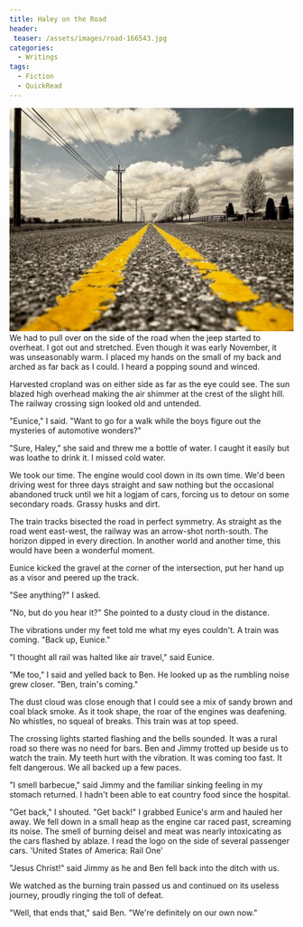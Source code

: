 ```yaml
---
title: Haley on the Road
header:
 teaser: /assets/images/road-166543.jpg
categories:
  - Writings
tags:
  - Fiction
  - QuickRead
---
```

<img src="/assets/images/road-166543.jpg">We had to pull over on the side of the road when the jeep started to overheat. I got out and stretched. Even though it was early November, it was unseasonably warm. I placed my hands on the small of my back and arched as far back as I could. I heard a popping sound and winced.

Harvested cropland was on either side as far as the eye could see. The sun blazed high overhead making the air shimmer at the crest of the slight hill. The railway crossing sign looked old and untended.

"Eunice," I said. "Want to go for a walk while the boys figure out the mysteries of automotive wonders?"

"Sure, Haley," she said and threw me a bottle of water. I caught it easily but was loathe to drink it. I missed cold water.

We took our time. The engine would cool down in its own time. We'd been driving west for three days straight and saw nothing but the occasional abandoned truck until we hit a logjam of cars, forcing us to detour on some secondary roads. Grassy husks and dirt.

The train tracks bisected the road in perfect symmetry. As straight as the road went east-west, the railway was an arrow-shot north-south. The horizon dipped in every direction. In another world and another time, this would have been a wonderful moment.

Eunice kicked the gravel at the corner of the intersection, put her hand up as a visor and peered up the track.

"See anything?" I asked.

"No, but do you hear it?" She pointed to a dusty cloud in the distance.

The vibrations under my feet told me what my eyes couldn't. A train was coming. "Back up, Eunice."

"I thought all rail was halted like air travel," said Eunice.

"Me too," I said and yelled back to Ben. He looked up as the rumbling noise grew closer. "Ben, train's coming."

The dust cloud was close enough that I could see a mix of sandy brown and coal black smoke. As it took shape, the roar of the engines was deafening. No whistles, no squeal of breaks. This train was at top speed.

The crossing lights started flashing and the bells sounded. It was a rural road so there was no need for bars. Ben and Jimmy trotted up beside us to watch the train. My teeth hurt with the vibration. It was coming too fast. It felt dangerous. We all backed up a few paces.

"I smell barbecue," said Jimmy and the familiar sinking feeling in my stomach returned. I hadn't been able to eat country food since the hospital.

"Get back," I shouted. "Get back!" I grabbed Eunice's arm and hauled her away. We fell down in a small heap as the engine car raced past, screaming its noise. The smell of burning deisel and meat was nearly intoxicating as the cars flashed by ablaze. I read the logo on the side of several passenger cars. 'United States of America: Rail One'

"Jesus Christ!" said Jimmy as he and Ben fell back into the ditch with us.

We watched as the burning train passed us and continued on its useless journey, proudly ringing the toll of defeat.

"Well, that ends that," said Ben. "We're definitely on our own now."